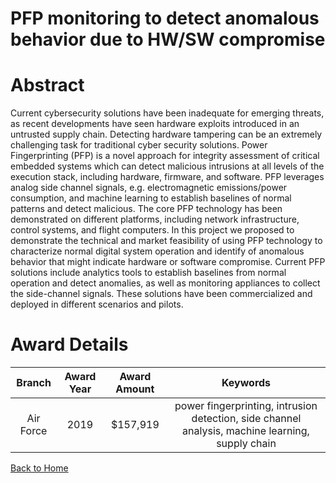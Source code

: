 
PFP monitoring to detect anomalous behavior due to HW/SW compromise
===================================================================

# Abstract


Current cybersecurity solutions have been inadequate for emerging threats, as recent developments have seen hardware exploits introduced in an untrusted supply chain. Detecting hardware tampering can be an extremely challenging task for traditional cyber security solutions. Power Fingerprinting (PFP) is a novel approach for integrity assessment of critical embedded systems which can detect malicious intrusions at all levels of the execution stack, including hardware, firmware, and software. PFP leverages analog side channel signals, e.g. electromagnetic emissions/power consumption, and machine learning to establish baselines of normal patterns and detect malicious. The core PFP technology has been demonstrated on different platforms, including network infrastructure, control systems, and flight computers. In this project we proposed to demonstrate the technical and market feasibility of using PFP technology to characterize normal digital system operation and identify of anomalous behavior that might indicate hardware or software compromise. Current PFP solutions include analytics tools to establish baselines from normal operation and detect anomalies, as well as monitoring appliances to collect the side-channel signals. These solutions have been commercialized and deployed in different scenarios and pilots.  

# Award Details

|Branch|Award Year|Award Amount|Keywords|
| :---: | :---: | :---: | :---: |
|Air Force|2019|$157,919|power fingerprinting, intrusion detection, side channel analysis, machine learning, supply chain|
  
  


[Back to Home](https://github.com/chrischow/dod_sbir_awards/DJ/#1509)